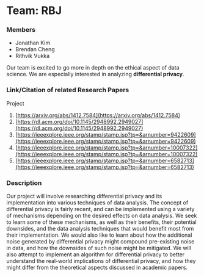 # Team: RBJ

### Members 
- Jonathan Kim 
- Brendan Cheng 
- Rithvik Vukka

Our team is excited to go more in depth on the ethical aspect of data science. We are
especially interested in analyzing **differential privacy**.

### Link/Citation of related Research Papers
Project
1. [https://arxiv.org/abs/1412.7584](https://arxiv.org/abs/1412.7584)
2. [https://dl.acm.org/doi/10.1145/2948992.2949027](https://dl.acm.org/doi/10.1145/2948992.2949027)
3. [https://ieeexplore.ieee.org/stamp/stamp.jsp?tp=&arnumber=9422609](https://ieeexplore.ieee.org/stamp/stamp.jsp?tp=&arnumber=9422609) 
4. [https://ieeexplore.ieee.org/stamp/stamp.jsp?tp=&arnumber=10007322](https://ieeexplore.ieee.org/stamp/stamp.jsp?tp=&arnumber=10007322) 
5. [https://ieeexplore.ieee.org/stamp/stamp.jsp?tp=&arnumber=6582713](https://ieeexplore.ieee.org/stamp/stamp.jsp?tp=&arnumber=6582713)

### Description
Our project will involve researching differential privacy and its implementation into various techniques of data analysis. The concept of differential privacy is fairly recent, and can be implemented using a variety of mechanisms depending on the desired effects on data analysis. We seek to learn some of these mechanisms, as well as their benefits, their potential downsides, and the data analysis techniques that would benefit most from their implementation. We would also like to learn about how the additional noise generated by differential privacy might compound pre-existing noise in data, and how the downsides of such noise might be mitigated. We will also attempt to implement an algorithm for differential privacy to better understand the real-world implications of differential privacy, and how they might differ from the theoretical aspects discussed in academic papers.